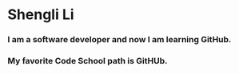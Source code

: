 # Shengli Li

### I am a software developer and now I am learning GitHub.
### My favorite Code School path is GitHUb. 
